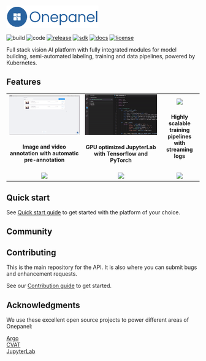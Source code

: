 <img width="240px" src="img/logo.png">

![build](https://img.shields.io/github/workflow/status/onepanelio/core/Build%20and%20publish%20to%20Docker%20Hub/master?color=01579b)
![code](https://img.shields.io/codacy/grade/d060fc4d1ac64b85b78f85c691ead86a?color=01579b)
[![release](https://img.shields.io/github/v/release/onepanelio/core?color=01579b)](https://github.com/onepanelio/core/releases)
[![sdk](https://img.shields.io/pypi/v/onepanel-sdk?color=01579b&label=sdk)](https://pypi.org/project/onepanel-sdk/)
[![docs](https://img.shields.io/github/v/release/onepanelio/core?color=01579b&label=docs)](https://docs.onepanel.io)
[![license](https://img.shields.io/github/license/onepanelio/core?color=01579b)](https://opensource.org/licenses/Apache-2.0)

Full stack vision AI platform with fully integrated modules for model building, semi-automated labeling, training and data pipelines, powered by Kubernetes.

## Features
| | | |
|:-------------------------:|:-------------------------:|:-------------------------:|
|<img width="1604" src="img/automated-labelling.gif"> <h4>Image and video annotation with automatic pre-annotation</h4> |<img width="1604" src="img/jupyterlab.gif"> <h4>GPU optimized JupyterLab with Tensorflow and PyTorch</h4>|<img width="1604" src="img/training-pipeline.gif"> <h4>Highly scalable training pipelines with streaming logs</h4>|
|![](https://via.placeholder.com/300x166)|![](https://via.placeholder.com/300x166)|![](https://via.placeholder.com/300x166)|

## Quick start
See [Quick start guide](https://docs.onepanel.ai/docs/getting-started/quickstart) to get started with the platform of your choice.

## Community

## Contributing

This is the main repository for the API. It is also where you can submit bugs and enhancement requests.

See our [Contribution guide](https://docs.onepanel.ai/docs/getting-started/contributing) to get started.

## Acknowledgments
We use these excellent open source projects to power different areas of Onepanel:

[Argo](https://github.com/argoproj/argo)\
[CVAT](https://github.com/opencv/cvat)\
[JupyterLab](https://github.com/jupyterlab/jupyterlab)
